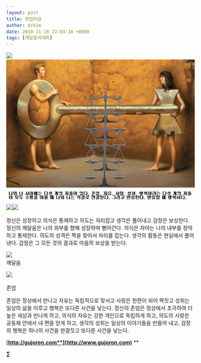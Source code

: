 ```yaml
---
layout: post
title: 편집마감
author: drkim
date: 2010-11-16 22:03:18 +0900
tags: [깨달음의대화]
---
```

  
  
  
  
![](http://gujoron.com/xe//files/attach/images/198/487/127/33.jpg)![](/files/attach/images/198/487/127/31.JPG)![](http://gujoron.com/xe//files/attach/images/198/487/127/32.jpg)![](http://gujoron.com/xe//files/attach/images/198/487/127/17.jpg)

  
 정신은 성장하고 의식은 통제하고 의도는 자리잡고 생각은 풀어내고 감정은 보상한다.   
 정신의 깨달음은 나의 외부를 향해 성장하며 뻗어간다. 의식은 자아는 나의 내부를 장악하고 통제한다. 의도의 성격은 짝을 찾아서 자리를 잡는다. 생각의 활동은 현실에서 풀어낸다. 감정은 그 모든 것의 결과로 마음의 보상을 받는다.    
   
   
   
 ![](http://gujoron.com/xe//files/attach/images/198/487/127/44.jpg)  
깨달음  
  
![](http://gujoron.com/xe//files/attach/images/198/487/127/45.jpg)  
  
  
존엄  
   
   
   
   
 존엄은 정상에서 만나고 자유는 독립적으로 맞서고 사랑은 한편이 되어 짝짓고 성취는 일상의 삶을 이루고 행복은 또다른 사건을 낳는다.  정신의 존엄은 정상에서 초극하여 더 높은 세상과 만나게 하고, 의식의 자유는 강한 개인으로 독립하게 하고, 의도의 사랑은 공동체 안에서 내 편을 얻게 하고, 생각의 성취는 일상의 이야기들을 만들어 내고, 감정의 행복은 하나의 사건을 완결짓고 또다른 사건을 낳는다.  





[**http://gujoron.com**](http://www.gujoron.com)** 
**

**∑**